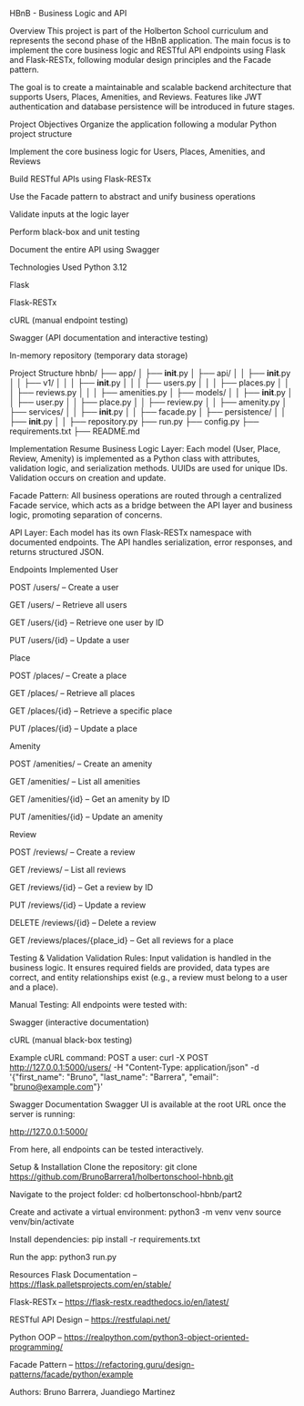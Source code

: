HBnB - Business Logic and API

Overview
This project is part of the Holberton School curriculum and represents the second phase of the HBnB application. The main focus is to implement the core business logic and RESTful API endpoints using Flask and Flask-RESTx, following modular design principles and the Facade pattern.

The goal is to create a maintainable and scalable backend architecture that supports Users, Places, Amenities, and Reviews. Features like JWT authentication and database persistence will be introduced in future stages.

Project Objectives
Organize the application following a modular Python project structure

Implement the core business logic for Users, Places, Amenities, and Reviews

Build RESTful APIs using Flask-RESTx

Use the Facade pattern to abstract and unify business operations

Validate inputs at the logic layer

Perform black-box and unit testing

Document the entire API using Swagger

Technologies Used
Python 3.12

Flask

Flask-RESTx

cURL (manual endpoint testing)

Swagger (API documentation and interactive testing)

In-memory repository (temporary data storage)

Project Structure
hbnb/
├── app/
│ ├── __init__.py
│ ├── api/
│ │ ├── __init__.py
│ │ ├── v1/
│ │ │ ├── __init__.py
│ │ │ ├── users.py
│ │ │ ├── places.py
│ │ │ ├── reviews.py
│ │ │ ├── amenities.py
│ ├── models/
│ │ ├── __init__.py
│ │ ├── user.py
│ │ ├── place.py
│ │ ├── review.py
│ │ ├── amenity.py
│ ├── services/
│ │ ├── __init__.py
│ │ ├── facade.py
│ ├── persistence/
│ │ ├── __init__.py
│ │ ├── repository.py
├── run.py
├── config.py
├── requirements.txt
├── README.md

Implementation Resume
Business Logic Layer:
Each model (User, Place, Review, Amenity) is implemented as a Python class with attributes, validation logic, and serialization methods. UUIDs are used for unique IDs. Validation occurs on creation and update.

Facade Pattern:
All business operations are routed through a centralized Facade service, which acts as a bridge between the API layer and business logic, promoting separation of concerns.

API Layer:
Each model has its own Flask-RESTx namespace with documented endpoints. The API handles serialization, error responses, and returns structured JSON.

Endpoints Implemented
User

POST /users/ – Create a user

GET /users/ – Retrieve all users

GET /users/{id} – Retrieve one user by ID

PUT /users/{id} – Update a user

Place

POST /places/ – Create a place

GET /places/ – Retrieve all places

GET /places/{id} – Retrieve a specific place

PUT /places/{id} – Update a place

Amenity

POST /amenities/ – Create an amenity

GET /amenities/ – List all amenities

GET /amenities/{id} – Get an amenity by ID

PUT /amenities/{id} – Update an amenity

Review

POST /reviews/ – Create a review

GET /reviews/ – List all reviews

GET /reviews/{id} – Get a review by ID

PUT /reviews/{id} – Update a review

DELETE /reviews/{id} – Delete a review

GET /reviews/places/{place_id} – Get all reviews for a place

Testing & Validation
Validation Rules:
Input validation is handled in the business logic. It ensures required fields are provided, data types are correct, and entity relationships exist (e.g., a review must belong to a user and a place).

Manual Testing:
All endpoints were tested with:

Swagger (interactive documentation)

cURL (manual black-box testing)

Example cURL command:
POST a user:
curl -X POST http://127.0.0.1:5000/users/ -H "Content-Type: application/json" -d '{"first_name": "Bruno", "last_name": "Barrera", "email": "bruno@example.com"}'

Swagger Documentation
Swagger UI is available at the root URL once the server is running:

http://127.0.0.1:5000/

From here, all endpoints can be tested interactively.

Setup & Installation
Clone the repository:
git clone https://github.com/BrunoBarrera1/holbertonschool-hbnb.git

Navigate to the project folder:
cd holbertonschool-hbnb/part2

Create and activate a virtual environment:
python3 -m venv venv
source venv/bin/activate

Install dependencies:
pip install -r requirements.txt

Run the app:
python3 run.py

Resources
Flask Documentation – https://flask.palletsprojects.com/en/stable/

Flask-RESTx – https://flask-restx.readthedocs.io/en/latest/

RESTful API Design – https://restfulapi.net/

Python OOP – https://realpython.com/python3-object-oriented-programming/

Facade Pattern – https://refactoring.guru/design-patterns/facade/python/example

Authors: Bruno Barrera, Juandiego Martinez


